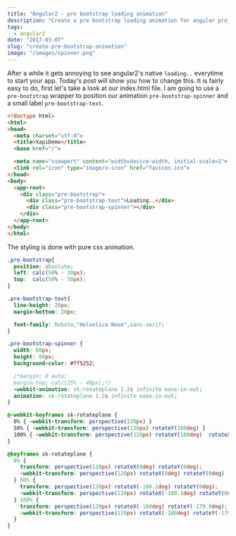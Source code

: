 ```yaml
---
title: "Angular2 - pre bootstrap loading animation"
description: "Create a pre bootstrap loading animation for angular projects in pure css"
tags:
  - angular2
date: "2017-03-07"
slug: "create-pre-bootstrap-animation"
image: "/images/spinner.png"
---
```


After a while it gets annoying to see angular2's native `loading..` everytime to start your app. Today's post will show you how to change this.
It is fairly easy to do, first let's take a look at our index.html file. I am going to use a `pre-bootstrap` wrapper to position our animation `pre-bootstrap-spinner` and a small label `pre-bootstrap-text`.

```html
<!doctype html>
<html>
<head>
  <meta charset="utf-8">
  <title>XapiDemo</title>
  <base href="/">

  <meta name="viewport" content="width=device-width, initial-scale=1">
  <link rel="icon" type="image/x-icon" href="favicon.ico">
</head>
<body>
  <app-root>
    <div class="pre-bootstrap">
      <div class="pre-bootstrap-text">Loading..</div>
      <div class="pre-bootstrap-spinner"></div>
    </div>
  </app-root>
</body>
</html>
```

The styling is done with pure css animation.

```css
.pre-bootstrap{
  position: absolute;
  left: calc(50% - 30px);
  top:  calc(50% - 50px);
}

.pre-bootstrap-text{
  line-height: 20px;
  margin-bottom: 20px;

  font-family: Roboto,"Helvetica Neue",sans-serif;
}

.pre-bootstrap-spinner {
  width: 60px;
  height: 60px;
  background-color: #ff5252;

  /*margin: 0 auto;
  margin-top: calc(25% - 40px);*/
  -webkit-animation: sk-rotateplane 1.2s infinite ease-in-out;
  animation: sk-rotateplane 1.2s infinite ease-in-out;
}

@-webkit-keyframes sk-rotateplane {
  0% { -webkit-transform: perspective(120px) }
  50% { -webkit-transform: perspective(120px) rotateY(180deg) }
  100% { -webkit-transform: perspective(120px) rotateY(180deg)  rotateX(180deg) }
}

@keyframes sk-rotateplane {
  0% {
    transform: perspective(120px) rotateX(0deg) rotateY(0deg);
    -webkit-transform: perspective(120px) rotateX(0deg) rotateY(0deg)
  } 50% {
    transform: perspective(120px) rotateX(-180.1deg) rotateY(0deg);
    -webkit-transform: perspective(120px) rotateX(-180.1deg) rotateY(0deg)
  } 100% {
    transform: perspective(120px) rotateX(-180deg) rotateY(-179.9deg);
    -webkit-transform: perspective(120px) rotateX(-180deg) rotateY(-179.9deg);
  }
}
```
